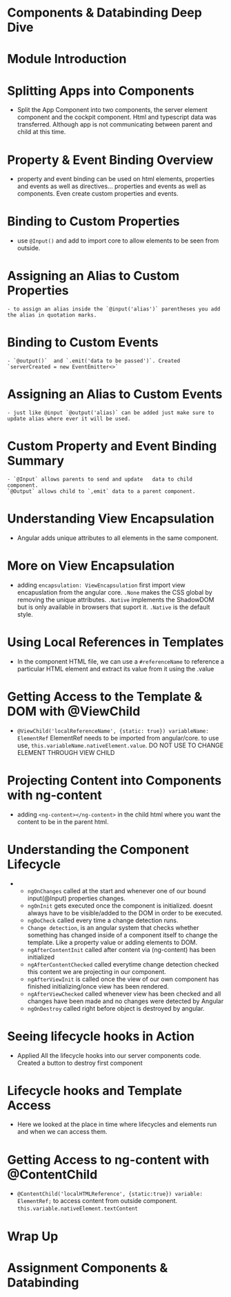 # Components & Databinding Deep Dive

  # Module Introduction
  # Splitting Apps into Components
  - Split the App Component into two components, the server element component and the cockpit component. Html and typescript data was transferred. Although app is not communicating between parent and child at this time. 
  # Property & Event Binding Overview
   - property and event binding can be used on html elements, properties and events as well as directives... properties and events as well as components. Even create custom properties and events.
  # Binding to Custom Properties
  -   use `@Input()` and add to import core to allow elements to be seen from outside.
  # Assigning an Alias to Custom Properties
    - to assign an alias inside the `@input('alias')` parentheses you add the alias in quotation marks.
  # Binding to Custom Events
    - `@output()`  and `.emit('data to be passed')`. Created `serverCreated = new EventEmitter<>`
  # Assigning an Alias to Custom Events
    - just like @input `@output('alias)` can be added just make sure to update alias where ever it will be used.
  # Custom Property and Event Binding Summary
    - `@Input` allows parents to send and update   data to child component.
    `@Output` allows child to `,emit` data to a parent component.
  # Understanding View Encapsulation
  - Angular adds unique attributes to all elements in the same component. 
  # More on View Encapsulation
  - adding `encapsulation: ViewEncapsulation` first import view encapuslation from the angular core. `.None` makes the CSS global by removing the unique attributes. `.Native` implements the ShadowDOM but is only available in browsers that suport it. `.Native` is the default style.
  # Using Local References in Templates
  - In the component HTML file, we can use a `#referenceName` to reference a particular HTML element and extract its value from it using the .value
  # Getting Access to the Template & DOM with @ViewChild
  - `@ViewChild('localReferenceName', {static: true}) variableName: ElementRef` ElementRef needs to be imported from angular/core.
  to use use, `this.variableName.nativeElement.value`. DO NOT USE TO CHANGE ELEMENT THROUGH VIEW CHILD
  # Projecting Content into Components with ng-content
  - adding `<ng-content></ng-content>` in the child html where you want the content to be in the parent html.
  # Understanding the Component Lifecycle
  - 
    - `ngOnChanges` called at the start and whenever one of our bound input(@Input) properties changes.
    - `ngOnInit` gets executed once the component is initialized. doesnt always have to be visible/added to the DOM in order to be executed.
    - `ngDoCheck` called every time a change detection runs. 
    - `Change detection`, is an angular system that checks whether something has changed inside of a component itself to change the template. Like a property value or adding elements to DOM.
    - `ngAfterContentInit` called after content via (ng-content) has been initialized
    - `ngAfterContentChecked` called everytime change detection checked this content we are projecting in our component.
    - `ngAfterViewInit` is called once the view of our own component has finished initializing/once view has been rendered.
    - `ngAfterViewChecked` called whenever view has been checked and all changes have been made and no changes were detected by Angular
    - `ngOnDestroy` called right before object is destroyed by angular.
  # Seeing lifecycle hooks in Action
  - Applied All the lifecycle hooks into our server components code. Created a button to destroy first component
  # Lifecycle hooks and Template Access
  - Here we looked at the place in time where lifecycles and elements run and when we can access them.
  # Getting Access to ng-content with @ContentChild
  - `@ContentChild('localHTMLReference', {static:true}) variable: ElementRef;`
  to access content from outside component.
  `this.variable.nativeElement.textContent`
  # Wrap Up
  # Assignment Components & Databinding